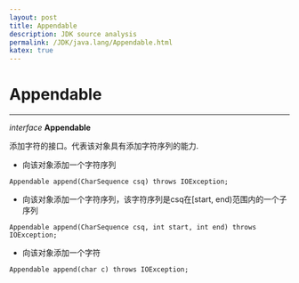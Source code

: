 ```yaml
---
layout: post
title: Appendable
description: JDK source analysis
permalink: /JDK/java.lang/Appendable.html
katex: true
---
```

# Appendable
---
*interface* **Appendable**

添加字符的接口。代表该对象具有添加字符序列的能力.

- 向该对象添加一个字符序列
```
Appendable append(CharSequence csq) throws IOException;
```

- 向该对象添加一个字符序列，该字符序列是csq在[start, end)范围内的一个子序列
```
Appendable append(CharSequence csq, int start, int end) throws IOException;
```

- 向该对象添加一个字符
```
Appendable append(char c) throws IOException;
```
